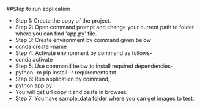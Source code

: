 ##Step to run application
- Step 1:	Create the copy of the project.
- Step 2: Open command prompt and change your current path to folder where you can find 'app.py' file.
- Step 3: Create environment by command given below
- conda create -name <environment name>
- Step 4: Activate environment by command as follows-
- conda activate <environment name>
- Step 5: Use command below to install required dependencies-
- python -m pip install -r requirements.txt
- Step 6: Run application by command;
- python app.py
- You will get url copy it and paste in browser.
- Step 7: You have sample_data folder where you can get images to test.
